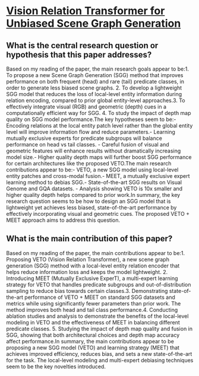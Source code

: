 # [Vision Relation Transformer for Unbiased Scene Graph Generation](https://arxiv.org/abs/2308.09472)

## What is the central research question or hypothesis that this paper addresses?

Based on my reading of the paper, the main research goals appear to be:1. To propose a new Scene Graph Generation (SGG) method that improves performance on both frequent (head) and rare (tail) predicate classes, in order to generate less biased scene graphs. 2. To develop a lightweight SGG model that reduces the loss of local-level entity information during relation encoding, compared to prior global entity-level approaches.3. To effectively integrate visual (RGB) and geometric (depth) cues in a computationally efficient way for SGG. 4. To study the impact of depth map quality on SGG model performance.The key hypotheses seem to be:- Encoding relations at the local entity patch level rather than the global entity level will improve information flow and reduce parameters.- Learning mutually exclusive experts for predicate subgroups will balance performance on head vs tail classes. - Careful fusion of visual and geometric features will enhance results without dramatically increasing model size.- Higher quality depth maps will further boost SGG performance for certain architectures like the proposed VETO.The main research contributions appear to be:- VETO, a new SGG model using local-level entity patches and cross-modal fusion.- MEET, a mutually exclusive expert learning method to debias SGG.- State-of-the-art SGG results on Visual Genome and GQA datasets. - Analysis showing VETO is 10x smaller and higher quality depth helps compared to prior work.In summary, the key research question seems to be how to design an SGG model that is lightweight yet achieves less biased, state-of-the-art performance by effectively incorporating visual and geometric cues. The proposed VETO + MEET approach aims to address this question.


## What is the main contribution of this paper?

Based on my reading of the paper, the main contributions appear to be:1. Proposing VETO (Vision Relation Transformer), a new scene graph generation (SGG) method with a local-level entity relation encoder that helps reduce information loss and keeps the model lightweight. 2. Introducing MEET (Mutually Exclusive ExperT), a multi-expert learning strategy for VETO that handles predicate subgroups and out-of-distribution sampling to reduce bias towards certain classes.3. Demonstrating state-of-the-art performance of VETO + MEET on standard SGG datasets and metrics while using significantly fewer parameters than prior work. The method improves both head and tail class performance.4. Conducting ablation studies and analysis to demonstrate the benefits of the local-level modeling in VETO and the effectiveness of MEET in balancing different predicate classes. 5. Studying the impact of depth map quality and fusion in SGG, showing that both architectural choices and depth map accuracy affect performance.In summary, the main contributions appear to be proposing a new SGG model (VETO) and learning strategy (MEET) that achieves improved efficiency, reduces bias, and sets a new state-of-the-art for the task. The local-level modeling and multi-expert debiasing techniques seem to be the key novelties introduced.
